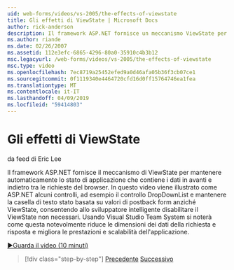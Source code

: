 ```yaml
---
uid: web-forms/videos/vs-2005/the-effects-of-viewstate
title: Gli effetti di ViewState | Microsoft Docs
author: rick-anderson
description: Il framework ASP.NET fornisce un meccanismo ViewState per mantenere automaticamente lo stato di applicazione che contiene i dati in avanti e indietro tra browser richiesta...
ms.author: riande
ms.date: 02/26/2007
ms.assetid: 112e3efc-6865-4296-80a0-35910c4b3b12
msc.legacyurl: /web-forms/videos/vs-2005/the-effects-of-viewstate
msc.type: video
ms.openlocfilehash: 7ec8719a25452efed9a0d46afa05b36f3cb07ce1
ms.sourcegitcommit: 0f1119340e4464720cfd16d0ff15764746ea1fea
ms.translationtype: MT
ms.contentlocale: it-IT
ms.lasthandoff: 04/09/2019
ms.locfileid: "59414803"
---
```

# <a name="the-effects-of-viewstate"></a>Gli effetti di ViewState

da feed di Eric Lee

Il framework ASP.NET fornisce il meccanismo di ViewState per mantenere automaticamente lo stato di applicazione che contiene i dati in avanti e indietro tra le richieste del browser. In questo video viene illustrato come ASP.NET alcuni controlli, ad esempio il controllo DropDownList e mantenere la casella di testo stato basata su valori di postback form anziché ViewState, consentendo allo sviluppatore intelligente disabilitare il ViewState non necessari. Usando Visual Studio Team System si noterà come questa notevolmente riduce le dimensioni dei dati della richiesta e risposta e migliora le prestazioni e scalabilità dell'applicazione.

[&#9654;Guarda il video (10 minuti)](https://channel9.msdn.com/Blogs/ASP-NET-Site-Videos/the-effects-of-viewstate)

> [!div class="step-by-step"]
> [Precedente](using-the-load-test-agent.md)
> [Successivo](how-do-i-integrate-defect-tracking-with-testing.md)
